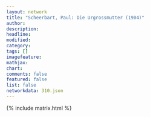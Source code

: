 ```yaml
---
layout: network
title: "Scheerbart, Paul: Die Urgrossmutter (1904)"
author:
description:
headline:
modified:
category:
tags: []
imagefeature: 
mathjax: 
chart: 
comments: false
featured: false
list: false
networkdata: 310.json
---
```

{% include matrix.html %}
